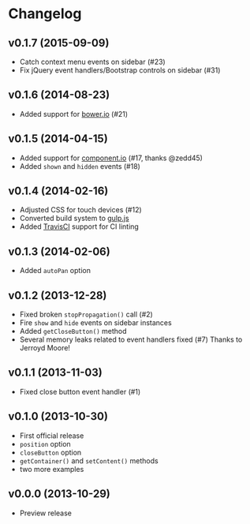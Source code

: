 # Changelog

## v0.1.7 (2015-09-09)

- Catch context menu events on sidebar (#23)
- Fix jQuery event handlers/Bootstrap controls on sidebar (#31)


## v0.1.6 (2014-08-23)

- Added support for [bower.io](http://bower.io/search/) (#21)


## v0.1.5 (2014-04-15)

- Added support for [component.io](http://component.io/) (#17, thanks @zedd45)
- Added `shown` and `hidden` events (#18)


## v0.1.4 (2014-02-16)

- Adjusted CSS for touch devices (#12)
- Converted build system to [gulp.js](http://gulpjs.com/)
- Added [TravisCI](http://travis-ci.org/) support for CI linting


## v0.1.3 (2014-02-06)

- Added `autoPan` option


## v0.1.2 (2013-12-28)

- Fixed broken `stopPropagation()` call (#2)
- Fire `show` and `hide` events on sidebar instances
- Added `getCloseButton()` method
- Several memory leaks related to event handlers fixed (#7)
  Thanks to Jerroyd Moore!


## v0.1.1 (2013-11-03)

- Fixed close button event handler (#1)


## v0.1.0 (2013-10-30)

- First official release
- `position` option
- `closeButton` option
- `getContainer()` and `setContent()` methods
- two more examples


## v0.0.0 (2013-10-29)

- Preview release
